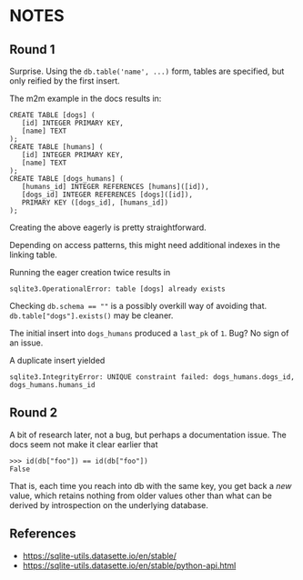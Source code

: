# NOTES

## Round 1

Surprise. Using the `db.table('name', ...)` form, tables are specified, but only reified by the first insert.

The m2m example in the docs results in:

    CREATE TABLE [dogs] (
       [id] INTEGER PRIMARY KEY,
       [name] TEXT
    );
    CREATE TABLE [humans] (
       [id] INTEGER PRIMARY KEY,
       [name] TEXT
    );
    CREATE TABLE [dogs_humans] (
       [humans_id] INTEGER REFERENCES [humans]([id]),
       [dogs_id] INTEGER REFERENCES [dogs]([id]),
       PRIMARY KEY ([dogs_id], [humans_id])
    );

Creating the above eagerly is pretty straightforward.

Depending on access patterns, this might need additional indexes in the linking table.

Running the eager creation twice results in

    sqlite3.OperationalError: table [dogs] already exists

Checking `db.schema == ""` is a possibly overkill way of avoiding that.  `db.table["dogs"].exists()` may be cleaner.

The initial insert into `dogs_humans` produced a `last_pk` of `1`. Bug? No sign of an issue.

A duplicate insert yielded

    sqlite3.IntegrityError: UNIQUE constraint failed: dogs_humans.dogs_id, dogs_humans.humans_id

## Round 2

A bit of research later, not a bug, but perhaps a documentation issue.
The docs seem not make it clear earlier that

    >>> id(db["foo"]) == id(db["foo"])
    False

That is, each time you reach into db with the same key, you get back a _new_ value,
which retains nothing from older values other than what can be derived by introspection
on the underlying database.


## References

  * https://sqlite-utils.datasette.io/en/stable/
  * https://sqlite-utils.datasette.io/en/stable/python-api.html


